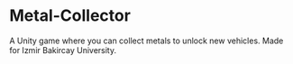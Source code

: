 # Metal-Collector
A Unity game where you can collect metals to unlock new vehicles. Made for Izmir Bakircay University.
